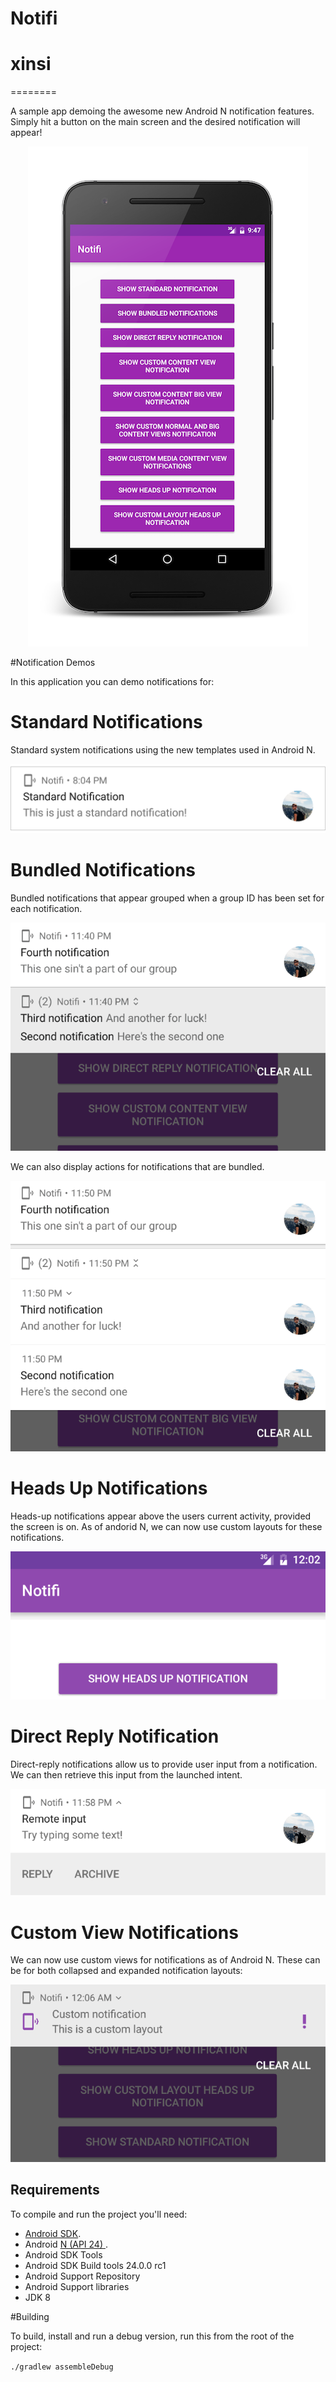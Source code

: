 # Notifi
# xinsi
========

A sample app demoing the awesome new Android N notification features. Simply hit a button on the main screen and the desired notification will appear!

<p align="center">
    <img src="images/main.png" alt="Main Screen"/>
</p>

#Notification Demos

In this application you can demo notifications for:

Standard Notifications
======================

Standard system notifications using the new templates used in Android N.

<p align="center">
    <img src="images/standard_notification.png" alt="Standard Notifications"/>
</p>

Bundled Notifications
=====================

Bundled notifications that appear grouped when a group ID has been set for each notification.

<p align="center">
    <img src="images/bundled_notifs.gif" alt="Bundled Notifications"/>
</p>

We can also display actions for notifications that are bundled.

<p align="center">
    <img src="images/bundled_notifications.gif" alt="Bundled Notifications with Actions"/>
</p>

Heads Up Notifications
======================

Heads-up notifications appear above the users current activity, provided the screen is on. As of andorid N, we can now use custom layouts for these notifications.

<p align="center">
    <img src="images/heads_up.gif" alt="Heads Up Notification"/>
</p>

Direct Reply Notification
=========================

Direct-reply notifications allow us to provide user input from a notification. We can then retrieve this input from the launched intent.

<p align="center">
    <img src="images/direct_reply.gif" alt="Direct Reply Notification"/>
</p>


Custom View Notifications
=========================

We can now use custom views for notifications as of Android N. These can be for both collapsed and expanded notification layouts:

<p align="center">
    <img src="images/custom_views_notification.gif" alt="Custom Views Notification"/>
</p>


Requirements
------------

To compile and run the project you'll need:

- [Android SDK](http://developer.android.com/sdk/index.html).
- Android [N (API 24) ](http://developer.android.com/tools/revisions/platforms.html#5.1).
- Android SDK Tools
- Android SDK Build tools 24.0.0 rc1
- Android Support Repository
- Android Support libraries
- JDK 8

#Building

To build, install and run a debug version, run this from the root of the project:

```./gradlew assembleDebug```
